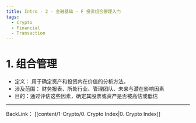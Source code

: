 ```yaml
---
title: Intro - 2 - 金融基础 - F 投资组合管理入门
tags:
  - Crypto
  - Financial
  - Transaction
---
```

# 1. 组合管理
- 定义： 用于确定资产和投资内在价值的分析方法。
- 涉及范围： 财务报表、所处行业、管理团队、未来与潜在影响因素
- 目的：通过评估这些因素，确定其股票或资产是否被高估或低估

---
BackLink： [[content/1-Crypto/0. Crypto Index|0. Crypto Index]]